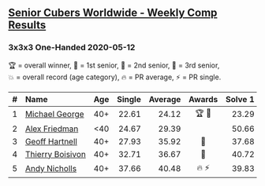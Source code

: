<style>table {white-space: nowrap;}</style>

## [Senior Cubers Worldwide - Weekly Comp Results](/scw-comp/results/)
### 3x3x3 One-Handed 2020-05-12

<span style="white-space: nowrap;">🏆 = overall winner</span>, <span style="white-space: nowrap;">🥇 = 1st senior</span>, <span style="white-space: nowrap;">🥈 = 2nd senior</span>, <span style="white-space: nowrap;">🥉 = 3rd senior</span>, <span style="white-space: nowrap;">💥 = overall record (age category)</span>, <span style="white-space: nowrap;">🔥 = PR average</span>, <span style="white-space: nowrap;">⚡ = PR single</span>.

| # | Name | Age | Single | Average | Awards | Solve 1 | Solve 2 | Solve 3 | Solve 4 | Solve 5 | Video |
| :--: | :-- | :--: | --: | --: | :--: | --: | --: | --: | --: | --: | :-- |
| 1 | [Michael George](../../persons/michael_george/333oh.md) | 40+ | 22.61 | 24.12 | 🏆 🥇 | 23.29 | 24.42 | 24.65 | 31.18 | 22.61 | [Link](https://www.facebook.com/events/546188069600739/permalink/550198452533034/) |
| 2 | [Alex Friedman](../../persons/alex_friedman/333oh.md) | <40 | 24.67 | 29.39 |  | 50.66 | 28.75 | 28.27 | 31.15 | 24.67 | [Link](https://www.facebook.com/events/546188069600739/permalink/550339859185560/) |
| 3 | [Geoff Hartnell](../../persons/geoff_hartnell/333oh.md) | 40+ | 27.93 | 35.92 | 🥈 | 37.68 | 27.93 | 41.34 | 39.52 | 30.56 | [Link](https://www.facebook.com/events/546188069600739/permalink/548662439353302/) |
| 4 | [Thierry Boisivon](../../persons/thierry_boisivon/333oh.md) | 40+ | 32.71 | 36.67 | 🥉 | 40.72 | 36.53 | 40.33 | 33.18 | 32.71 | [Link](https://www.facebook.com/events/546188069600739/permalink/550269032525976/) |
| 5 | [Andy Nicholls](../../persons/andy_nicholls/333oh.md) | 40+ | 37.66 | 40.48 | 🔥 ⚡ | 39.83 | 37.88 | 43.73 | 48.19 | 37.66 | [Link](https://www.facebook.com/events/546188069600739/permalink/546935109526035/) |

<!-- Global site tag (gtag.js) - Google Analytics -->
<script async src="https://www.googletagmanager.com/gtag/js?id=UA-86348435-3"></script>
<script>window.dataLayer = window.dataLayer || []; function gtag() {dataLayer.push(arguments);} gtag('js', new Date()); gtag('config', 'UA-86348435-3');</script>
